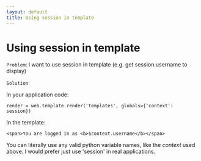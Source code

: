 ```yaml
---
layout: default
title: Using session in template
---
```


# Using session in template

`Problem`: I want to use session in template (e.g. get session.username to display)

`Solution`:

In your application code:

    render = web.template.render('templates', globals={'context': session})

In the template:

    <span>You are logged in as <b>$context.username</b></span>

You can literally use any valid python variable names, like the _context_ used above. I would prefer just use 'session' in real applications.